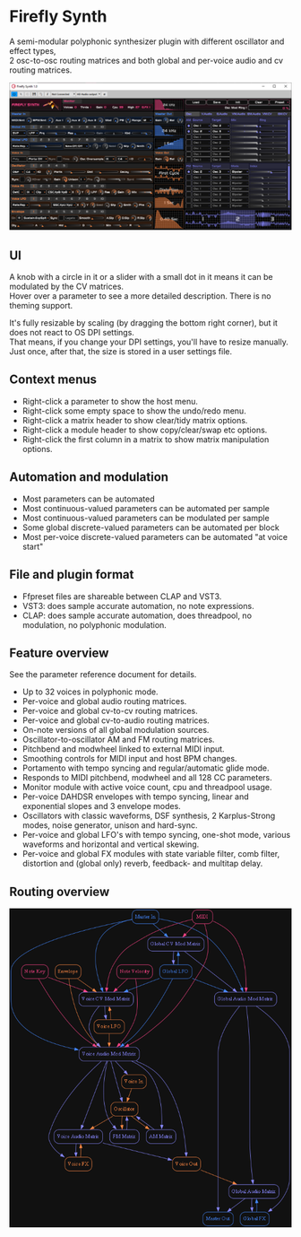 # Firefly Synth
A semi-modular polyphonic synthesizer plugin with different oscillator and effect types,<br/>
2 osc-to-osc routing matrices and both global and per-voice audio and cv routing matrices.

![Screenshot](static/screenshot.png)

## UI
A knob with a circle in it or a slider with a small dot in it means it can be modulated by the CV matrices.<br/>
Hover over a parameter to see a more detailed description. There is no theming support.

It's fully resizable by scaling (by dragging the bottom right corner), but it does not react to OS DPI settings.<br/>
That means, if you change your DPI settings, you'll have to resize manually.
Just once, after that, the size is stored in a user settings file.

## Context menus
- Right-click a parameter to show the host menu.
- Right-click some empty space to show the undo/redo menu.
- Right-click a matrix header to show clear/tidy matrix options.
- Right-click a module header to show copy/clear/swap etc options.
- Right-click the first column in a matrix to show matrix manipulation options.

## Automation and modulation

- Most parameters can be automated
- Most continuous-valued parameters can be automated per sample
- Most continuous-valued parameters can be modulated per sample
- Some global discrete-valued parameters can be automated per block
- Most per-voice discrete-valued parameters can be automated "at voice start"

## File and plugin format
- Ffpreset files are shareable between CLAP and VST3.
- VST3: does sample accurate automation, no note expressions.
- CLAP: does sample accurate automation, does threadpool, no modulation, no polyphonic modulation.

## Feature overview

See the parameter reference document for details.

- Up to 32 voices in polyphonic mode.
- Per-voice and global audio routing matrices.
- Per-voice and global cv-to-cv routing matrices.
- Per-voice and global cv-to-audio routing matrices.
- On-note versions of all global modulation sources.
- Oscillator-to-oscillator AM and FM routing matrices.
- Pitchbend and modwheel linked to external MIDI input.
- Smoothing controls for MIDI input and host BPM changes.
- Portamento with tempo syncing and regular/automatic glide mode.
- Responds to MIDI pitchbend, modwheel and all 128 CC parameters.
- Monitor module with active voice count, cpu and threadpool usage.
- Per-voice DAHDSR envelopes with tempo syncing, linear and exponential slopes and 3 envelope modes.
- Oscillators with classic waveforms, DSF synthesis, 2 Karplus-Strong modes, noise generator, unison and hard-sync.
- Per-voice and global LFO's with tempo syncing, one-shot mode, various waveforms and horizontal and vertical skewing.
- Per-voice and global FX modules with state variable filter, comb filter, distortion and (global only) reverb, feedback- and multitap delay.

## Routing overview
![Routing overview](static/routing.png)
